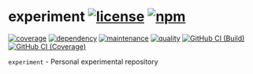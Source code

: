 # experiment [![license][license-image]][license-url] [![npm][npm-image]][npm-url]

[![coverage][nyc-cov-image]][github-url] [![dependency][dependency-image]][dependency-url] [![maintenance][maintenance-image]][npmsio-url] [![quality][quality-image]][npmsio-url] [![GitHub CI (Build)][github-build-image]][github-build-url] [![GitHub CI (Coverage)][github-coverage-image]][github-coverage-url]

`experiment` - Personal experimental repository

[dependency-image]:https://img.shields.io/librariesio/release/npm/@kei-g/experiment?logo=nodedotjs
[dependency-url]:https://npmjs.com/package/@kei-g/experiment?activeTab=dependencies
[github-build-image]:https://github.com/kei-g/experiment/actions/workflows/build.yml/badge.svg
[github-build-url]:https://github.com/kei-g/experiment/actions/workflows/build.yml
[github-coverage-image]:https://github.com/kei-g/experiment/actions/workflows/coverage.yml/badge.svg
[github-coverage-url]:https://github.com/kei-g/experiment/actions/workflows/coverage.yml
[github-url]:https://github.com/kei-g/experiment
[license-image]:https://img.shields.io/github/license/kei-g/experiment
[license-url]:https://opensource.org/licenses/BSD-3-Clause
[maintenance-image]:https://img.shields.io/npms-io/maintenance-score/@kei-g/experiment?logo=npm
[npm-image]:https://img.shields.io/npm/v/@kei-g/experiment?logo=npm
[npm-url]:https://npmjs.com/@kei-g/experiment
[npmsio-url]:https://npms.io/search?q=%40kei-g%2Fexperiment
[nyc-cov-image]:https://img.shields.io/nycrc/kei-g/experiment?config=.nycrc.json&label=coverage&logo=mocha
[quality-image]:https://img.shields.io/npms-io/quality-score/@kei-g/experiment?logo=npm
